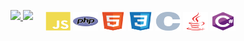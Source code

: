 <div style="display: flex; align-items: center; gap: 20px; flex-wrap: wrap;">
  <div>
    <a href="https://github.com/SabrinaDudaa">
      <img height="180em" src="https://github-readme-stats.vercel.app/api?username=SabrinaDudaa&show_icons=true&hide=contribs,prs&cache_seconds=86400&theme=github_dark"/>
      <img height="180em" src="https://github-readme-stats.vercel.app/api/top-langs/?username=SabrinaDudaa&layout=compact&langs_count=16&theme=github_dark"/>
    </a>
  </div>
   
  <div style="display: inline_block">
    <br>
    <img align="center" alt="Sabs-Js" height="30" width="40" src="https://raw.githubusercontent.com/devicons/devicon/master/icons/javascript/javascript-plain.svg">
    <img align="center" alt="Sabs-PHP" height="30" width="40" src="https://raw.githubusercontent.com/devicons/devicon/master/icons/php/php-original.svg">
    <img align="center" alt="Sabs-HTML" height="30" width="40" src="https://raw.githubusercontent.com/devicons/devicon/master/icons/html5/html5-original.svg">
    <img align="center" alt="Sabs-CSS" height="30" width="40" src="https://raw.githubusercontent.com/devicons/devicon/master/icons/css3/css3-original.svg">
    <img align="center" alt="Sabs-C" height="30" width="40" src="https://raw.githubusercontent.com/devicons/devicon/master/icons/c/c-original.svg">
    <img align="center" alt="Sabs-Java" height="30" width="40" src="https://raw.githubusercontent.com/devicons/devicon/master/icons/java/java-plain.svg">
    <img align="center" alt="Sabs-csharp" height="30" width="40" src="https://raw.githubusercontent.com/devicons/devicon/master/icons/csharp/csharp-original.svg">
  </div>
</div>

